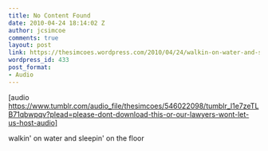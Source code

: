 ```yaml
---
title: No Content Found
date: 2010-04-24 18:14:02 Z
author: jcsimcoe
comments: true
layout: post
link: https://thesimcoes.wordpress.com/2010/04/24/walkin-on-water-and-sleepin-on-the-floor/
wordpress_id: 433
post_format:
- Audio
---
```


[audio https://www.tumblr.com/audio_file/thesimcoes/546022098/tumblr_l1e7zeTLB71qbwpqv?plead=please-dont-download-this-or-our-lawyers-wont-let-us-host-audio]


walkin' on water and sleepin' on the floor
